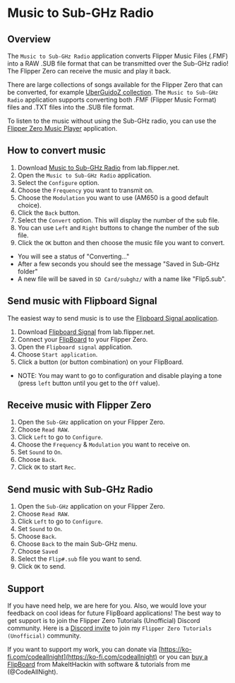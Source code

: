 # Music to Sub-GHz Radio

## Overview

The `Music to Sub-GHz Radio` application converts Flipper Music Files (.FMF) into a RAW .SUB file format that can be transmitted over the Sub-GHz radio! The Flipper Zero can receive the music and play it back.

There are large collections of songs available for the Flipper Zero that can be converted, for example [UberGuidoZ collection](https://github.com/UberGuidoZ/Flipper/tree/main/Music_Player). The `Music to Sub-GHz Radio` application supports converting both .FMF (Flipper Music Format) files and .TXT files into the .SUB file format.

To listen to the music without using the Sub-GHz radio, you can use the [Flipper Zero Music Player](https://lab.flipper.net/apps/music_player) application.

## How to convert music

1. Download [Music to Sub-GHz Radio](https://lab.flipper.net/apps/fmf_to_sub) from lab.flipper.net.
2. Open the `Music to Sub-GHz Radio` application.
3. Select the `Configure` option.
4. Choose the `Frequency` you want to transmit on.
5. Choose the `Modulation` you want to use (AM650 is a good default choice).
6. Click the `Back` button.
7. Select the `Convert` option.  This will display the number of the sub file.
8. You can use `Left` and `Right` buttons to change the number of the sub file.
9. Click the `OK` button and then choose the music file you want to convert.

- You will see a status of "Converting..."
- After a few seconds you should see the message "Saved in Sub-GHz folder"
- A new file will be saved in `SD Card/subghz/` with a name like "Flip5.sub".

## Send music with Flipboard Signal

The easiest way to send music is to use the [Flipboard Signal application](https://lab.flipper.net/apps/flipboard_signal).

1. Download [Flipboard Signal](https://lab.flipper.net/apps/flipboard_signal) from lab.flipper.net.
2. Connect your [FlipBoard](https://github.com/makeithackin/flipboard) to your Flipper Zero.
3. Open the `Flipboard signal` application.
3. Choose `Start application`.
4. Click a button (or button combination) on your FlipBoard.
- NOTE: You may want to go to configuration and disable playing a tone (press `left` button until you get to the `Off` value).

## Receive music with Flipper Zero

1. Open the `Sub-GHz` application on your Flipper Zero.
2. Choose `Read RAW`.
3. Click `Left` to go to `Configure`.
4. Choose the `Frequency` & `Modulation` you want to receive on.
5. Set `Sound` to `On`.
6. Choose `Back`.
7. Click `OK` to start `Rec`.

## Send music with Sub-GHz Radio

1. Open the `Sub-GHz` application on your Flipper Zero.
2. Choose `Read RAW`.
3. Click `Left` to go to `Configure`.
4. Set `Sound` to `On`.
5. Choose `Back`.
6. Choose `Back` to the main Sub-GHz menu.
7. Choose `Saved`
8. Select the `Flip#.sub` file you want to send.
9. Click `OK` to send.

## Support

If you have need help, we are here for you. Also, we would love your feedback on cool ideas for future FlipBoard applications!  The best way to get support is to join the Flipper Zero Tutorials (Unofficial) Discord community. Here is a [Discord invite](https://discord.gg/KTThkQHj5B) to join my `Flipper Zero Tutorials (Unofficial)` community.

If you want to support my work, you can donate via [https://ko-fi.com/codeallnight](https://ko-fi.com/codeallnight) or you can [buy a FlipBoard](https://www.tindie.com/products/makeithackin/flipboard-macropad-keyboard-for-flipper-zero/) from MakeItHackin with software & tutorials from me (@CodeAllNight).